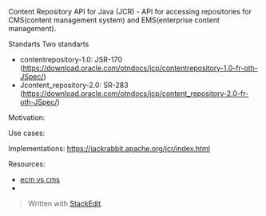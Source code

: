 Content Repository API for Java (JCR) - API for accessing repositories for CMS(content management system) and EMS(enterprise content management).

Standarts
Two standarts
 - contentrepository-1.0: JSR-170 (https://download.oracle.com/otndocs/jcp/contentrepository-1.0-fr-oth-JSpec/) 
 - Jcontent_repository-2.0: SR-283 (https://download.oracle.com/otndocs/jcp/content_repository-2.0-fr-oth-JSpec/)

Motivation:

Use cases:





Implementations:
https://jackrabbit.apache.org/jcr/index.html

Resources:

 - [ecm vs cms](https://www.aodocs.com/blog/ecm-vs-cms-difference)
 - 

> Written with [StackEdit](https://stackedit.io/).
<!--stackedit_data:
eyJoaXN0b3J5IjpbMTk0MTExNDIzMCwyMTEyNTIyMzksLTMwND
EwNTMwN119
-->